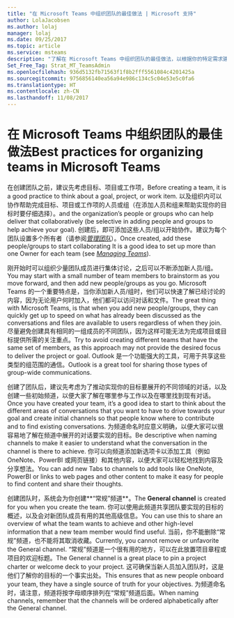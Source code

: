 ```yaml
---
title: "在 Microsoft Teams 中组织团队的最佳做法 | Microsoft 支持"
author: LolaJacobsen
ms.author: lolaj
manager: lolaj
ms.date: 09/25/2017
ms.topic: article
ms.service: msteams
description: "了解在 Microsoft Teams 中组织团队的最佳做法，以根据你的特定需求建立你的团队。"
Set_Free_Tag: Strat_MT_TeamsAdmin
ms.openlocfilehash: 936d5132fb71563f1f8b2fff5561084c4201425a
ms.sourcegitcommit: 9756856140ea56a94e986c134c5c04e53e5c0fa6
ms.translationtype: HT
ms.contentlocale: zh-CN
ms.lasthandoff: 11/08/2017
---
```

<a name="best-practices-for-organizing-teams-in-microsoft-teams"></a><span data-ttu-id="656a0-103">在 Microsoft Teams 中组织团队的最佳做法</span><span class="sxs-lookup"><span data-stu-id="656a0-103">Best practices for organizing teams in Microsoft Teams</span></span>
======================================================

<span data-ttu-id="656a0-104">在创建团队之前，建议先考虑目标、项目或工作项，</span><span class="sxs-lookup"><span data-stu-id="656a0-104">Before creating a team, it is a good practice to think about a goal, project, or work item.</span></span> <span data-ttu-id="656a0-105">以及组织内可以协作帮助完成目标、项目或工作项的人员或组（在添加人员和组来帮助实现你的目标时要仔细选择）。</span><span class="sxs-lookup"><span data-stu-id="656a0-105">and the organization’s people or groups who can help deliver that collaboratively (be selective in adding people and groups to help achieve your goal).</span></span> <span data-ttu-id="656a0-106">创建后，即可添加这些人员/组以开始协作。建议为每个团队设置多个所有者（请参阅[*管理团队*](https://support.office.com/en-US/article/Teams-and-Channels-df38ae23-8f85-46d3-b071-cb11b9de5499)）。</span><span class="sxs-lookup"><span data-stu-id="656a0-106">Once created, add these people/groups to start collaborating It is a good idea to set up more than one Owner for each team (see [*Managing Teams*](https://support.office.com/en-US/article/Teams-and-Channels-df38ae23-8f85-46d3-b071-cb11b9de5499)).</span></span>

<span data-ttu-id="656a0-107">刚开始时可以组织少量团队成员进行集体讨论，之后可以不断添加新人员/组。</span><span class="sxs-lookup"><span data-stu-id="656a0-107">You may start with a small number of team members to brainstorm as you move forward, and then add new people/groups as you go.</span></span> <span data-ttu-id="656a0-108">Microsoft Teams 的一个重要特点是，当你添加新人员/组时，他们可以快速了解已经讨论的内容，因为无论用户何时加入，他们都可以访问对话和文件。</span><span class="sxs-lookup"><span data-stu-id="656a0-108">The great thing with Microsoft Teams, is that when you add new people/groups, they can quickly get up to speed on what has already been discussed as the conversations and files are available to users regardless of when they join.</span></span> <span data-ttu-id="656a0-109">尽量避免创建具有相同的一组成员的不同团队，因为这样可能无法为完成项目或目标提供所需的关注重点。</span><span class="sxs-lookup"><span data-stu-id="656a0-109">Try to avoid creating different teams that have the same set of members, as this approach may not provide the desired focus to deliver the project or goal.</span></span> <span data-ttu-id="656a0-110">Outlook 是一个功能强大的工具，可用于共享这些类型的组范围的通信。</span><span class="sxs-lookup"><span data-stu-id="656a0-110">Outlook is a great tool for sharing those types of group-wide communications.</span></span>

<span data-ttu-id="656a0-111">创建了团队后，建议先考虑为了推动实现你的目标要展开的不同领域的对话，以及创建一些初始频道，以便大家了解在哪里参与工作以及在哪里找到现有对话。</span><span class="sxs-lookup"><span data-stu-id="656a0-111">Once you have created your team, it’s a good idea to start to think about the different areas of conversations that you want to have to drive towards your goal and create initial channels so that people know where to contribute and to find existing conversations.</span></span> <span data-ttu-id="656a0-112">为频道命名时应意义明确，以便大家可以很容易地了解在频道中展开的对话要实现的目标。</span><span class="sxs-lookup"><span data-stu-id="656a0-112">Be descriptive when naming channels to make it easier to understand what the conversation in the channel is there to achieve.</span></span> <span data-ttu-id="656a0-113">你可以向频道添加新选项卡以添加工具（例如 OneNote、PowerBI 或网页链接）和其他内容，以便大家可以轻松地找到内容及分享想法。</span><span class="sxs-lookup"><span data-stu-id="656a0-113">You can add new Tabs to channels to add tools like OneNote, PowerBI or links to web pages and other content to make it easy for people to find content and share their thoughts.</span></span>

<span data-ttu-id="656a0-114">创建团队时，系统会为你创建**“常规”频道**。</span><span class="sxs-lookup"><span data-stu-id="656a0-114">The **General channel** is created for you when you create the team.</span></span> <span data-ttu-id="656a0-115">你可以使用此频道共享团队要实现的目标的概述，以及会对新团队成员有用的其他高级信息。</span><span class="sxs-lookup"><span data-stu-id="656a0-115">You can use this to share an overview of what the team wants to achieve and other high-level information that a new team member would find useful.</span></span> <span data-ttu-id="656a0-116">当前，你不能删除“常规”频道，也不能将其取消收藏。</span><span class="sxs-lookup"><span data-stu-id="656a0-116">Currently, you cannot remove or unfavorite the General channel.</span></span> <span data-ttu-id="656a0-117">“常规”频道是一个很有用的地方，可以在此放置项目章程或项目的欢迎标题。</span><span class="sxs-lookup"><span data-stu-id="656a0-117">The General channel is a great place to pin a project charter or welcome deck to your project.</span></span> <span data-ttu-id="656a0-118">这可确保当新人员加入团队时，这是他们了解你的目标的一个事实出处。</span><span class="sxs-lookup"><span data-stu-id="656a0-118">This ensures that as new people onboard your team, they have a single source of truth for your objectives.</span></span> <span data-ttu-id="656a0-119">为频道命名时，请注意，频道将按字母顺序排列在“常规”频道后面。</span><span class="sxs-lookup"><span data-stu-id="656a0-119">When naming channels, remember that the channels will be ordered alphabetically after the General channel.</span></span>
